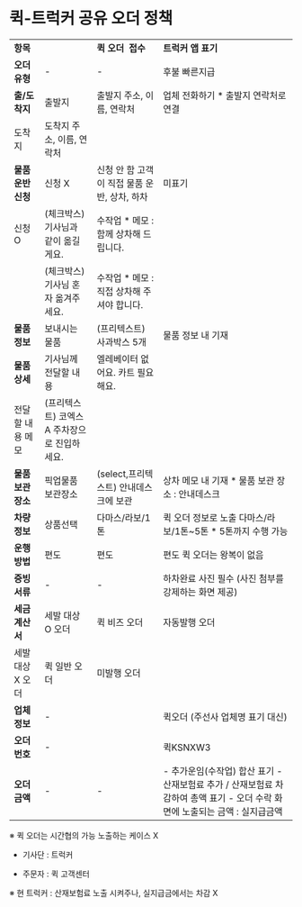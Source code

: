 # 퀵-트럭커 공유 오더 정책

|  |  |  |  |
| --- | --- | --- | --- |
| **항목** | | **퀵 오더  접수** | **트럭커 앱 표기** |
| **오더 유형** | - | - | 후불 빠른지급 |
| **출/도착지** | 출발지 | 출발지 주소, 이름, 연락처 | 업체 전화하기  \* 출발지 연락처로 연결 |
| 도착지 | 도착지 주소, 이름, 연락처 |  |
| **물품 운반 신청** | 신청 X | 신청 안 함 고객이 직접 물품 운반, 상차, 하차 | 미표기 |
| 신청 O | (체크박스) 기사님과 같이 옮길게요. | 수작업 \* 메모 : 함께 상차해 드립니다. |
|  | (체크박스) 기사님 혼자 옮겨주세요. | 수작업 \* 메모 : 직접 상차해 주셔야 합니다. |
| **물품 정보** | 보내시는 물품 | (프리텍스트) 사과박스 5개 | 물품 정보 내 기재 |
| **물품상세** | 기사님께 전달할 내용 | 엘레베이터 없어요. 카트 필요해요. |  |
| 전달할 내용 메모 | (프리텍스트) 코엑스 A 주차장으로 진입하세요. |  |
| **물품 보관 장소** | 픽업물품 보관장소 | (select,프리텍스트) 안내데스크에 보관 | 상차 메모 내 기재 \* 물품 보관 장소 : 안내데스크 |
| **차량정보** | 상품선택 | 다마스/라보/1톤 | 퀵 오더 정보로 노출 다마스/라보/1톤~5톤  \* 5톤까지 수행 가능 |
| **운행방법** | 편도 | 편도 | 편도 퀵 오더는 왕복이 없음 |
| **증빙서류** | - | - | 하차완료 사진 필수 (사진 첨부를 강제하는 화면 제공) |
| **세금계산서** | 세발 대상 O  오더 | 퀵 비즈 오더 | 자동발행 오더 |
| 세발 대상X  오더 | 퀵 일반 오더 | 미발행 오더 |
| **업체정보** | - |  | 퀵오더 (주선사 업체명 표기 대신) |
| **오더번호** | - |  | 퀵KSNXW3 |
| **오더 금액** | - | - | - 추가운임(수작업) 합산 표기 - 산재보험료 추가 / 산재보험료 차감하여 총액 표기 - 오더 수락 화면에 노출되는 금액 : 실지급금액 |

※ 퀵 오더는 시간협의 가능 노출하는 케이스 X

- 기사단 : 트럭커

- 주문자 : 퀵 고객센터

※ 현 트럭커 : 산재보험료 노출 시켜주나, 실지급금에서는 차감 X